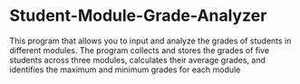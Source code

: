 # Student-Module-Grade-Analyzer
This program that allows you to input and analyze the grades of students in different modules. The program collects and stores the grades of five students across three modules, calculates their average grades, and identifies the maximum and minimum grades for each module
